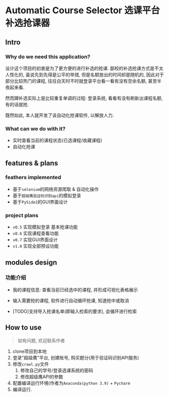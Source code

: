 # Automatic Course Selector 选课平台补选抢课器

## Intro 

### Why do we need this application?

设计这个项目的初衷是为了更方便的进行补选的抢课. 鄙校的补选抢课方式是不太人性化的, 虽说先到先得是公平的举措, 但是名额放出的时间却是随机的,
因此对于部分比较热门的课程, 往往白天时不时就登录平台看一看有没有空余名额, 甚至半夜起来看.

然而蹲补选实际上是比较重复单调的过程: 登录系统, 看看有没有刷新出课程名额, 有的话就抢.

既然如此, 本人就开发了该自动化抢课软件, 以解放人力.

### What can we do with it?

- 实时查看当前的课程状态(已选课程/收藏课程)
- 自动化抢课

## features & plans
### feathers implemented
- 基于`selenium`的网络资源爬取 & 自动化操作
- 基于`超级鹰验证码识别api`的模拟登录
- 基于`PySide2`的GUI界面设计

### project plans
- `v0.5` 实现模拟登录 基本抢课功能
- `v0.6` 实现课程查看功能
- `v0.7` 实现GUI界面设计
- `v1.0` 实现全部预设功能

## modules design

### 功能介绍

- 我的课程信息: 查看当前已经选中的课程, 并形成可视化表格展示

- 输入需要抢的课程, 软件进行自动循环抢课, 知道抢中或取消

- [TODO]支持导入抢课名单(即输入检索的要求), 会循环进行检索


## How to use

> 如有问题, 欢迎联系作者

1. clone项目到本地
2. 登录"超级鹰"平台, 创建账号, 购买题分(用于验证码识别API服务)
3. 修改`crawl.py`文件
   1. 修改自己的学号/登录选课系统的密码
   2. 修改超级鹰API的参数
4. 配置编译运行环境(作者为`Anaconda(python 3.9)` + `Pycharm`
5. 编译运行.


